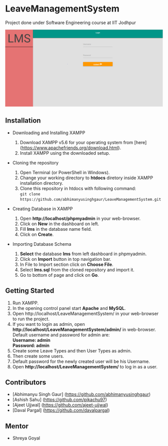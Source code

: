 # LeaveManagementSystem
Project done under Software Engineering course at IIT Jodhpur

![Image](lms.png)

## Installation
- Downloading and Installing XAMPP
  1. Download XAMPP v5.6 for your operating system from [here] (https://www.apachefriends.org/download.html).
  2. Install XAMPP using the downloaded setup.

- Cloning the repository
  1. Open Terminal (or PowerShell in Windows).
  2. Change your working directory to **htdocs** diretory inside XAMPP installation directory.
  3. Clone this repository in htdocs with following command:  
    `git clone https://github.com/abhimanyusinghgaur/LeaveManagementSystem.git`

- Creating Database in XAMPP
  1. Open **http://localhost/phpmyadmin** in your web-browser.
  2. Click on **New** in the dashboard on left.
  3. Fill **lms** in the database name field.
  4. Click on **Create**.

- Importing Database Schema
  1. **Select** the database **lms** from left dashboard in phpmyadmin.
  2. Click on **Import** button in top navigation bar.
  3. In File to Import section click on **Choose File**.
  4. Select **lms.sql** from the cloned repository and import it.
  5. Go to bottom of page and click on **Go**.

## Getting Started
1. Run XAMPP.
2. In the opening control panel start **Apache** and **MySQL**.
3. Open http://localhost/LeaveManagementSystem/ in your web-browser to run the project.
4. If you want to login as admin, open **http://localhost/LeaveManagementSystem/admin/** in web-browser.  
   Default username and password for admin are:  
   **Username: admin**  
   **Password: admin**
5. Create some Leave Types and then User Types as admin.
6. Then create some users.
7. Default password for the newly created user will be his Username.
8. Open **http://localhost/LeaveManagementSystem/** to log in as a user.

## Contributors
- [Abhimanyu Singh Gaur] (https://github.com/abhimanyusinghgaur)
- [Ashish Sahu] (https://github.com/pikachu97)
- [Ajeet Ujjwal] (https://github.com/ajeet-ujjwal)
- [Daval Pargal] (https://github.com/davalpargal)

## Mentor
- Shreya Goyal
